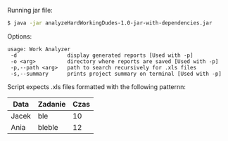 Running jar file:
```sh
$ java -jar analyzeHardWorkingDudes-1.0-jar-with-dependencies.jar
```

Options:
```
usage: Work Analyzer
 -d                display generated reports [Used with -p]
 -o <arg>          directory where reports are saved [Used with -p]
 -p,--path <arg>   path to search recursively for .xls files
 -s,--summary      prints project summary on terminal [Used with -p]

```
Script expects .xls files formatted with the following patternn:

Data | Zadanie | Czas      
------- | ---------------- | ---------- 
Jacek  | ble | 10 
Ania  | bleble | 12
